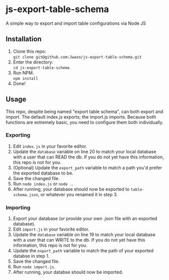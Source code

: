 # js-export-table-schema

A simple way to export and import table configurations via Node JS

## Installation

1. Clone this repo:  
`git clone git@github.com:Jwaxo/js-export-table-schema.git`
2. Enter the directory:  
`cd js-export-table-schema`
3. Run NPM.  
`npm install`
4. Done!

## Usage
This repo, despite being named "export table schema", can both export and import. The default index.js exports; the import.js imports. Because both functions are extremely basic, you need to configure them both individually.

### Exporting
1. Edit `index.js` in your favorite editor.
2. Update the `database` variable on line 20 to match your local database with a user that can READ the db. If you do not yet have this information, this repo is not for you.
3. (Optional) Update the `export_path` variable to match a path you'd prefer the exported database to be.
4. Save the changed file.
5. Run `node index.js` or `node .`.
6. After running, your database should now be exported to `table-schema.json`, or whatever you renamed it in step 3.

### Importing
1. Export your database (or provide your own .json file with an exported database).
2. Edit `import.js` in your favorite editor.
3. Update the `database` variable on line 19 to match your local database with a user that can WRITE to the db. If you do not yet have this information, this repo is not for you.
4. Update the `export_path` variable to match the path of your exported databse in step 1.
5. Save the changed file.
6. Run `node import.js`.
7. After running, your databse should now be imported.
